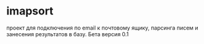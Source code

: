# imapsort
проект для подключения по email к почтовому ящику, парсинга писем и занесения результатов в базу. Бета версия 0.1
